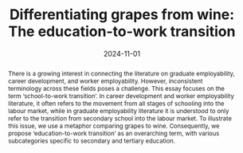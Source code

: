 ---
title: "Differentiating grapes from wine: The education-to-work transition"
date: 2024-11-01
publishDate: 2024-11-01T00:32:00.999999
authors: ["William E. Donald", "Michael Healy"]
publication_types: ["2"]
abstract: "There is a growing interest in connecting the literature on graduate employability, career development, and worker employability. However, inconsistent terminology across these fields poses a challenge. This essay focuses on the term ‘school-to-work transition’. In career development and worker employability literature, it often refers to the movement from all stages of schooling into the labour market, while in graduate employability literature it is understood to only refer to the transition from secondary school into the labour market. To illustrate this issue, we use a metaphor comparing grapes to wine. Consequently, we propose ‘education-to-work transition’ as an overarching term, with various subcategories specific to secondary and tertiary education."
featured: false
publication: "*GILE Journal of Skills Development*"
doi: "10.52398/gjsd.2024.v4.i3.pp3-6"
---